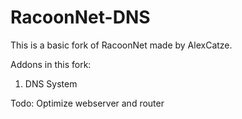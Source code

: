 # RacoonNet-DNS
This is a basic fork of RacoonNet made by AlexCatze.

Addons in this fork:
1. DNS System

Todo: Optimize webserver and router
